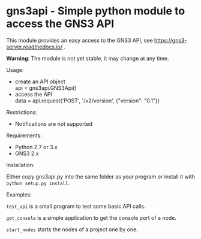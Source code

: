 # gns3api - Simple python module to access the GNS3 API

This module provides an easy access to the GNS3 API,
see https://gns3-server.readthedocs.io/ .

**Warning**: The module is not yet stable, it may change at any time.

Usage:
- create an API object  
  api = gns3api.GNS3Api()
- access the API  
  data = api.request('POST', '/v2/version', {"version": "0.1"})

Restrictions:
- Notifications are not supported

Requirements:
- Python 2.7 or 3.x
- GNS3 2.x

Installation:

Either copy gns3api.py into the same folder as your program or
install it with `python setup.py install`.

Examples:

`test_api` is a small program to test some basic API calls.

`get_console` is a simple application to get the console port of a node.

`start_nodes` starts the nodes of a project one by one.

